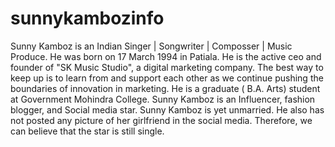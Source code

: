 # sunnykambozinfo
Sunny Kamboz is an Indian Singer | Songwriter | Composser | Music Produce. He was born on 17 March 1994 in Patiala. He is the active ceo and founder of "SK Music Studio", a digital marketing company. The best way to keep up is to learn from and support each other as we continue pushing the boundaries of innovation in marketing. He is a graduate ( B.A. Arts) student at Government Mohindra College. Sunny Kamboz is an Influencer, fashion blogger, and Social media star. Sunny Kamboz is yet unmarried. He also has not posted any picture of her girlfriend in the social media. Therefore, we can believe that the star is still single.
